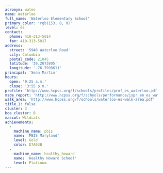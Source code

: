 ```yaml
---
acronym: wates
name: Waterloo
full_name: 'Waterloo Elementary School'
primary_color: 'rgb(153, 0, 0)'
level: es
contact:
  phone: 410-313-5014
  fax: 410-313-5017
address:
  street: '5940 Waterloo Road'
  city: Columbia
  postal_code: 21045
  latitude: '39.2073805'
  longitude: '-76.7998611'
principal: 'Sean Martin'
hours:
  open: '9:25 a.m.'
  close: '3:55 p.m.'
profile: 'http://www.hcpss.org/f/schools/profiles/prof_es_waterloo.pdf'
msde_report: 'http://www.hcpss.org/f/schools/performance/ispr_en_es_waterloo.pdf'
walk_area: 'http://www.hcpss.org/f/schools/waterloo-es-walk-area.pdf'
title_1: false
cluster: 3
boe_cluster: B
mascot: Wildcats
achievements:
  -
    machine_name: pbis
    name: 'PBIS Maryland'
    level: Gold
    color: D7A03B
  -
    machine_name: healthy_howard
    name: 'Healthy Howard School'
    level: Platinum
---
```

